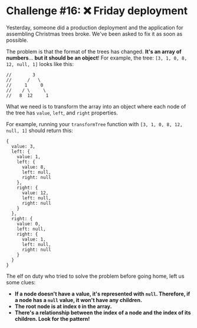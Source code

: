 # Challenge #16: ❌ Friday deployment

Yesterday, someone did a production deployment and the application for assembling Christmas trees broke. We've been asked to fix it as soon as possible.

The problem is that the format of the trees has changed. **It's an array of numbers**… **but it should be an object**! For example, the tree: `[3, 1, 0, 8, 12, null, 1]` looks like this:

```
//        3
//      /   \
//     1     0
//    / \     \
//   8  12     1
```

What we need is to transform the array into an object where each node of the tree has `value`, `left`, and `right` properties.

For example, running your `transformTree` function with `[3, 1, 0, 8, 12, null, 1]` should return this:

```
{
  value: 3,
  left: {
    value: 1,
    left: {
      value: 8,
      left: null,
      right: null
    },
    right: {
      value: 12,
      left: null,
      right: null
    }
  },
  right: {
    value: 0,
    left: null,
    right: {
      value: 1,
      left: null,
      right: null
    }
  }
}
```

The elf on duty who tried to solve the problem before going home, left us some clues:

- **If a node doesn't have a value, it's represented with `null`. Therefore, if a node has a `null` value, it won't have any children.**
- **The root node is at index `0` in the array.**
- **There's a relationship between the index of a node and the index of its children. Look for the pattern!**
